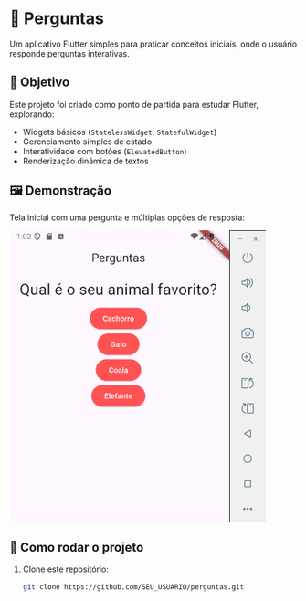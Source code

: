# 📱 Perguntas

Um aplicativo Flutter simples para praticar conceitos iniciais, onde o usuário responde perguntas interativas.

## 🎯 Objetivo

Este projeto foi criado como ponto de partida para estudar Flutter, explorando:

- Widgets básicos (`StatelessWidget`, `StatefulWidget`)
- Gerenciamento simples de estado
- Interatividade com botões (`ElevatedButton`)
- Renderização dinâmica de textos

## 🖼️ Demonstração

Tela inicial com uma pergunta e múltiplas opções de resposta:

![Perguntas Screenshot](docs/screenshot-perguntas.png)

## 🚀 Como rodar o projeto

1. Clone este repositório:
   ```bash
   git clone https://github.com/SEU_USUARIO/perguntas.git
   ```
